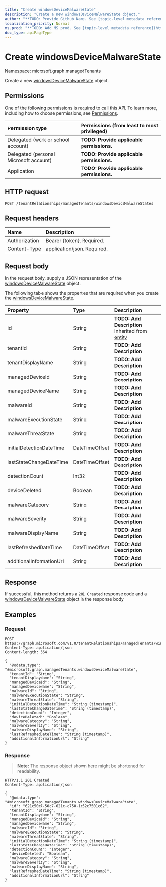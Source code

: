 ```yaml
---
title: "Create windowsDeviceMalwareState"
description: "Create a new windowsDeviceMalwareState object."
author: "**TODO: Provide Github Name. See [topic-level metadata reference](https://msgo.azurewebsites.net/add/document/guidelines/metadata.html#topic-level-metadata)**"
localization_priority: Normal
ms.prod: "**TODO: Add MS prod. See [topic-level metadata reference](https://msgo.azurewebsites.net/add/document/guidelines/metadata.html#topic-level-metadata)**"
doc_type: apiPageType
---
```


# Create windowsDeviceMalwareState
Namespace: microsoft.graph.managedTenants



Create a new [windowsDeviceMalwareState](../resources/managedtenants-windowsdevicemalwarestate.md) object.

## Permissions
One of the following permissions is required to call this API. To learn more, including how to choose permissions, see [Permissions](/graph/permissions-reference).

|Permission type|Permissions (from least to most privileged)|
|:---|:---|
|Delegated (work or school account)|**TODO: Provide applicable permissions.**|
|Delegated (personal Microsoft account)|**TODO: Provide applicable permissions.**|
|Application|**TODO: Provide applicable permissions.**|

## HTTP request

<!-- {
  "blockType": "ignored"
}
-->
``` http
POST /tenantRelationships/managedTenants/windowsDeviceMalwareStates
```

## Request headers
|Name|Description|
|:---|:---|
|Authorization|Bearer {token}. Required.|
|Content-Type|application/json. Required.|

## Request body
In the request body, supply a JSON representation of the [windowsDeviceMalwareState](../resources/managedtenants-windowsdevicemalwarestate.md) object.

The following table shows the properties that are required when you create the [windowsDeviceMalwareState](../resources/managedtenants-windowsdevicemalwarestate.md).

|Property|Type|Description|
|:---|:---|:---|
|id|String|**TODO: Add Description** Inherited from [entity](../resources/managedtenants-entity.md)|
|tenantId|String|**TODO: Add Description**|
|tenantDisplayName|String|**TODO: Add Description**|
|managedDeviceId|String|**TODO: Add Description**|
|managedDeviceName|String|**TODO: Add Description**|
|malwareId|String|**TODO: Add Description**|
|malwareExecutionState|String|**TODO: Add Description**|
|malwareThreatState|String|**TODO: Add Description**|
|initialDetectionDateTime|DateTimeOffset|**TODO: Add Description**|
|lastStateChangeDateTime|DateTimeOffset|**TODO: Add Description**|
|detectionCount|Int32|**TODO: Add Description**|
|deviceDeleted|Boolean|**TODO: Add Description**|
|malwareCategory|String|**TODO: Add Description**|
|malwareSeverity|String|**TODO: Add Description**|
|malwareDisplayName|String|**TODO: Add Description**|
|lastRefreshedDateTime|DateTimeOffset|**TODO: Add Description**|
|additionalInformationUrl|String|**TODO: Add Description**|



## Response

If successful, this method returns a `201 Created` response code and a [windowsDeviceMalwareState](../resources/managedtenants-windowsdevicemalwarestate.md) object in the response body.

## Examples

### Request
<!-- {
  "blockType": "request",
  "name": "create_windowsdevicemalwarestate_from_"
}
-->
``` http
POST https://graph.microsoft.com/v1.0/tenantRelationships/managedTenants/windowsDeviceMalwareStates
Content-Type: application/json
Content-length: 664

{
  "@odata.type": "#microsoft.graph.managedTenants.windowsDeviceMalwareState",
  "tenantId": "String",
  "tenantDisplayName": "String",
  "managedDeviceId": "String",
  "managedDeviceName": "String",
  "malwareId": "String",
  "malwareExecutionState": "String",
  "malwareThreatState": "String",
  "initialDetectionDateTime": "String (timestamp)",
  "lastStateChangeDateTime": "String (timestamp)",
  "detectionCount": "Integer",
  "deviceDeleted": "Boolean",
  "malwareCategory": "String",
  "malwareSeverity": "String",
  "malwareDisplayName": "String",
  "lastRefreshedDateTime": "String (timestamp)",
  "additionalInformationUrl": "String"
}
```


### Response
>**Note:** The response object shown here might be shortened for readability.
<!-- {
  "blockType": "response",
  "truncated": true,
  "@odata.type": "microsoft.graph.managedTenants.windowsDeviceMalwareState"
}
-->
``` http
HTTP/1.1 201 Created
Content-Type: application/json

{
  "@odata.type": "#microsoft.graph.managedTenants.windowsDeviceMalwareState",
  "id": "621c50c7-50c7-621c-c750-1c62c7501c62",
  "tenantId": "String",
  "tenantDisplayName": "String",
  "managedDeviceId": "String",
  "managedDeviceName": "String",
  "malwareId": "String",
  "malwareExecutionState": "String",
  "malwareThreatState": "String",
  "initialDetectionDateTime": "String (timestamp)",
  "lastStateChangeDateTime": "String (timestamp)",
  "detectionCount": "Integer",
  "deviceDeleted": "Boolean",
  "malwareCategory": "String",
  "malwareSeverity": "String",
  "malwareDisplayName": "String",
  "lastRefreshedDateTime": "String (timestamp)",
  "additionalInformationUrl": "String"
}
```

